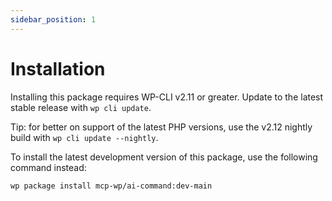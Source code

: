 ```yaml
---
sidebar_position: 1
---
```


# Installation

Installing this package requires WP-CLI v2.11 or greater. Update to the latest stable release with `wp cli update`.

Tip: for better on support of the latest PHP versions, use the v2.12 nightly build with `wp cli update --nightly`.

To install the latest development version of this package, use the following command instead:

```bash
wp package install mcp-wp/ai-command:dev-main
```
